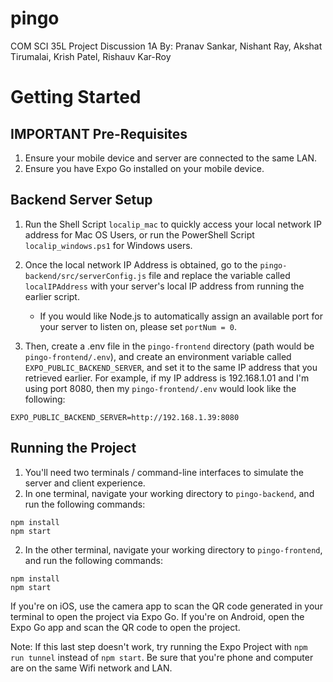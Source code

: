 # pingo

COM SCI 35L Project
Discussion 1A
By: Pranav Sankar, Nishant Ray, Akshat Tirumalai, Krish Patel, Rishauv Kar-Roy

# Getting Started

## IMPORTANT Pre-Requisites
1. Ensure your mobile device and server are connected to the same LAN.
2. Ensure you have Expo Go installed on your mobile device.

## Backend Server Setup
1. Run the Shell Script `localip_mac` to quickly access your local network IP address for Mac OS Users, or run the PowerShell Script `localip_windows.ps1` for Windows users.

2. Once the local network IP Address is obtained, go to the `pingo-backend/src/serverConfig.js` file and replace the variable called `localIPAddress` with your server's local IP address from running the earlier script.
    - If you would like Node.js to automatically assign an available port for your server to listen on, please set `portNum = 0`.

3. Then, create a .env file in the `pingo-frontend` directory (path would be `pingo-frontend/.env`), and create an environment variable called `EXPO_PUBLIC_BACKEND_SERVER`, and set it to the same IP address that you retrieved earlier. For example, if my IP address is 192.168.1.01 and I'm using port 8080, then my `pingo-frontend/.env` would look like the following:
```
EXPO_PUBLIC_BACKEND_SERVER=http://192.168.1.39:8080
```

## Running the Project
1. You'll need two terminals / command-line interfaces to simulate the server and client experience.
2. In one terminal, navigate your working directory to `pingo-backend`, and run the following commands:
```
npm install
npm start
```

2. In the other terminal, navigate your working directory to `pingo-frontend`, and run the following commands:
```
npm install
npm start
```
If you're on iOS, use the camera app to scan the QR code generated in your terminal to open the project via Expo Go. If you're on Android, open the Expo Go app and scan the QR code to open the project.

Note: If this last step doesn't work, try running the Expo Project with `npm run tunnel` instead of `npm start`. Be sure that you're phone and computer are on the same Wifi network and LAN.